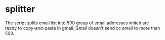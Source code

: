 # splitter
The script splits email list into 500 group of email addresses which are ready to copy-and-paste in gmail.
Gmail doesn't send cc email to more than 500. 
